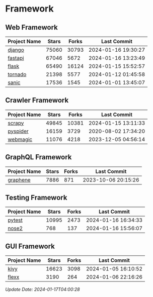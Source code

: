 # Framework

## Web Framework
| Project Name | Stars | Forks | Last Commit |
| ------------ | ----- | ----- | ----------- |
| [django](https://github.com/django/django) | 75060 | 30793 | 2024-01-16 19:30:27 |
| [fastapi](https://github.com/tiangolo/fastapi) | 67046 | 5672 | 2024-01-16 13:23:49 |
| [flask](https://github.com/pallets/flask) | 65490 | 16124 | 2024-01-15 15:52:57 |
| [tornado](https://github.com/tornadoweb/tornado) | 21398 | 5577 | 2024-01-12 01:45:58 |
| [sanic](https://github.com/sanic-org/sanic) | 17536 | 1545 | 2024-01-01 13:45:07 |

## Crawler Framework
| Project Name | Stars | Forks | Last Commit |
| ------------ | ----- | ----- | ----------- |
| [scrapy](https://github.com/scrapy/scrapy) | 49845 | 10381 | 2024-01-15 13:11:33 |
| [pyspider](https://github.com/binux/pyspider) | 16159 | 3729 | 2020-08-02 17:34:20 |
| [webmagic](https://github.com/code4craft/webmagic) | 11076 | 4218 | 2023-12-05 04:56:14 |

## GraphQL Framework
| Project Name | Stars | Forks | Last Commit |
| ------------ | ----- | ----- | ----------- |
| [graphene](https://github.com/graphql-python/graphene) | 7886 | 871 | 2023-10-06 20:15:26 |

## Testing Framework
| Project Name | Stars | Forks | Last Commit |
| ------------ | ----- | ----- | ----------- |
| [pytest](https://github.com/pytest-dev/pytest) | 10995 | 2473 | 2024-01-16 16:34:33 |
| [nose2](https://github.com/nose-devs/nose2) | 768 | 137 | 2024-01-16 15:56:07 |

## GUI Framework
| Project Name | Stars | Forks | Last Commit |
| ------------ | ----- | ----- | ----------- |
| [kivy](https://github.com/kivy/kivy) | 16623 | 3098 | 2024-01-05 16:10:52 |
| [flexx](https://github.com/flexxui/flexx) | 3190 | 264 | 2024-01-06 22:16:26 |

*Update Date: 2024-01-17T04:00:28*